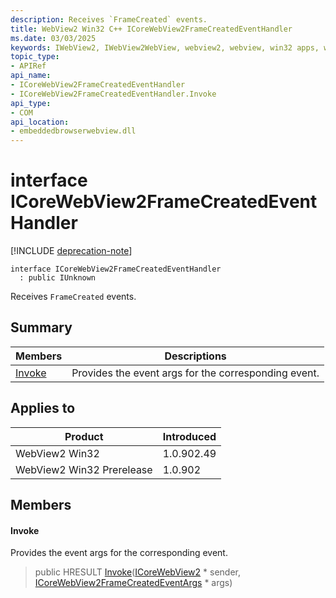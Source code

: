 ```yaml
---
description: Receives `FrameCreated` events.
title: WebView2 Win32 C++ ICoreWebView2FrameCreatedEventHandler
ms.date: 03/03/2025
keywords: IWebView2, IWebView2WebView, webview2, webview, win32 apps, win32, edge, ICoreWebView2, ICoreWebView2Controller, browser control, edge html, ICoreWebView2FrameCreatedEventHandler
topic_type: 
- APIRef
api_name:
- ICoreWebView2FrameCreatedEventHandler
- ICoreWebView2FrameCreatedEventHandler.Invoke
api_type:
- COM
api_location:
- embeddedbrowserwebview.dll
---
```


# interface ICoreWebView2FrameCreatedEventHandler

[!INCLUDE [deprecation-note](../includes/deprecation-note.md)]

```
interface ICoreWebView2FrameCreatedEventHandler
  : public IUnknown
```

Receives `FrameCreated` events.

## Summary

 Members                        | Descriptions
--------------------------------|---------------------------------------------
[Invoke](#invoke) | Provides the event args for the corresponding event.

## Applies to

Product                         | Introduced
--------------------------------|---------------------------------------------
WebView2 Win32            |    1.0.902.49
WebView2 Win32 Prerelease |    1.0.902

## Members

#### Invoke

Provides the event args for the corresponding event.

> public HRESULT [Invoke](#invoke)([ICoreWebView2](icorewebview2.md#icorewebview2) * sender, [ICoreWebView2FrameCreatedEventArgs](icorewebview2framecreatedeventargs.md#icorewebview2framecreatedeventargs) * args)

